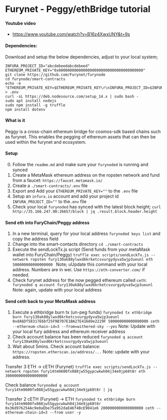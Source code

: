 # Furynet - Peggy/ethBridge tutorial  

#### Youtube video

* https://www.youtube.com/watch?v=B16z4XwxUNY&t=9s

#### Dependencies:

Download and setup the below dependencies, adjust to your local system;

```
INFURA_PROJECT_ID="abcdebeedabcdebeed"
ETHEREUM_PRIVATE_KEY="0x00000000000000000000000000000000000000"
git clone https://github.com/Furynet/furynode
cd furynode/smart-contracts
echo -e "ETHEREUM_PRIVATE_KEY=$ETHEREUM_PRIVATE_KEY\r\nINFURA_PROJECT_ID=$INFURA_PROJECT_ID" > .env
curl -sL https://deb.nodesource.com/setup_14.x | sudo bash -
sudo apt install nodejs
sudo npm install -g truffle
npm install dotenv
```

#### What is it

Peggy is a cross-chain ethereum bridge for cosmos-sdk based chains such as furynet. This enables the pegging of ethereum assets that can then be used within the furynet and ecosystem. 
#### Setup 
0. Follow the `readme.md` and make sure your `furynoded` is running and synced 
1. Create a MetaMask ethereum address on the ropsten network and fund from a faucet: `https://faucet.metamask.io/`
2. Create a `./smart-contracts/.env` file
3. Export and Add your `ETHEREUM_PRIVATE_KEY=""` to the `.env` file
4. Setup an `infura.io` account and add your project id `INFURA_PROJECT_ID=""` to the`.env` file 
4. Check your local `furynoded` has synced with the latest block height; ` curl http://35.166.247.98:26657/block | jq .result.block.header.height
`
#### Send eth into FuryChain/Peggy address 
1. In a new terminal, query for your local address `furynoded keys list` and copy the address field
2. Change into the smart-contacts directory `cd ./smart-contracts` 
3. Execute the sendLockTx.js script (Send funds from your metaMask wallet into FuryChain/Peggy) `truffle exec scripts/sendLockTx.js --network ropsten fury130ak88ylwxd6krketcsvurgydyva5wjp3ueunl eth 500000000000000000
` Note; uUpdate this command with your local address. Numbers are in wei. Use `https://eth-converter.com/` if needed. 
4. Check furynet address for the now pegged ethereum called `ceth`:  ` furynoded q account fury130ak88ylwxd6krketcsvurgydyva5wjp3ueunl`  Note: again, update with your local address
#### Send ceth back to your MetaMask address
1. Execute a ethbridge burn tx (un-peg funds) `furynoded tx ethbridge burn fury130ak88ylwxd6krketcsvurgydyva5wjp3ueunl 0xdA6Df58317E6bf25F9B707E1BA27E41689e2229F 500000000000000000 ceth --ethereum-chain-id=3 --from=withered-sky --yes` Note: Update with your local fury address and ethereum receiver address
2. Check account balance has been reduced `furynoded q account fury130ak88ylwxd6krketcsvurgydyva5wjp3ueunl`
3. Wait about 5mins. Check account balance: `https://ropsten.etherscan.io/address/...` Note: update with your address.

Transfer 3 ETH -> cETH (Furynet)
`truffle exec scripts/sendLockTx.js --network ropsten fury14tm9600fx088jw55gypcwkwh04j34e9jp68t8r eth 3000000000000000000`

Check balance
`furynoded q account fury14tm9600fx088jw55gypcwkwh04j34e9jp68t8r | jq`

Transfer 2 cETH (Furynet) -> ETH
`furynoded tx ethbridge burn fury14tm9600fx088jw55gypcwkwh04j34e9jp68t8r 0x36d976254Ac9e0aEbe75a952daE46f4BcE9041e6 2000000000000000000 ceth --ethereum-chain-id=3 --from user -y`



